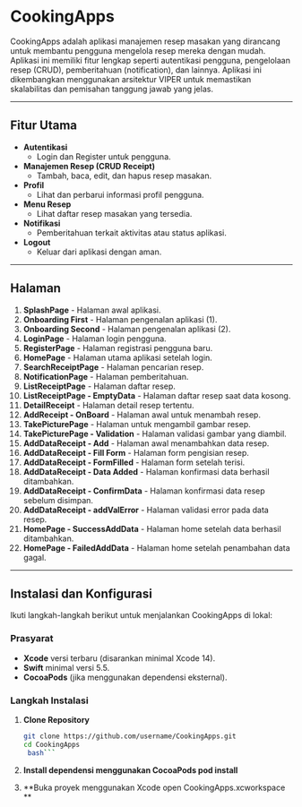 # CookingApps

CookingApps adalah aplikasi manajemen resep masakan yang dirancang untuk membantu pengguna mengelola resep mereka dengan mudah. Aplikasi ini memiliki fitur lengkap seperti autentikasi pengguna, pengelolaan resep (CRUD), pemberitahuan (notification), dan lainnya. Aplikasi ini dikembangkan menggunakan arsitektur VIPER untuk memastikan skalabilitas dan pemisahan tanggung jawab yang jelas.

---

## Fitur Utama

- **Autentikasi**
  - Login dan Register untuk pengguna.
- **Manajemen Resep (CRUD Receipt)**
  - Tambah, baca, edit, dan hapus resep masakan.
- **Profil**
  - Lihat dan perbarui informasi profil pengguna.
- **Menu Resep**
  - Lihat daftar resep masakan yang tersedia.
- **Notifikasi**
  - Pemberitahuan terkait aktivitas atau status aplikasi.
- **Logout**
  - Keluar dari aplikasi dengan aman.

---

## Halaman

1. **SplashPage** - Halaman awal aplikasi.
2. **Onboarding First** - Halaman pengenalan aplikasi (1).
3. **Onboarding Second** - Halaman pengenalan aplikasi (2).
4. **LoginPage** - Halaman login pengguna.
5. **RegisterPage** - Halaman registrasi pengguna baru.
6. **HomePage** - Halaman utama aplikasi setelah login.
7. **SearchReceiptPage** - Halaman pencarian resep.
8. **NotificationPage** - Halaman pemberitahuan.
9. **ListReceiptPage** - Halaman daftar resep.
10. **ListReceiptPage - EmptyData** - Halaman daftar resep saat data kosong.
11. **DetailReceipt** - Halaman detail resep tertentu.
12. **AddReceipt - OnBoard** - Halaman awal untuk menambah resep.
13. **TakePicturePage** - Halaman untuk mengambil gambar resep.
14. **TakePicturePage - Validation** - Halaman validasi gambar yang diambil.
15. **AddDataReceipt - Add** - Halaman awal menambahkan data resep.
16. **AddDataReceipt - Fill Form** - Halaman form pengisian resep.
17. **AddDataReceipt - FormFilled** - Halaman form setelah terisi.
18. **AddDataReceipt - Data Added** - Halaman konfirmasi data berhasil ditambahkan.
19. **AddDataReceipt - ConfirmData** - Halaman konfirmasi data resep sebelum disimpan.
20. **AddDataReceipt - addValError** - Halaman validasi error pada data resep.
21. **HomePage - SuccessAddData** - Halaman home setelah data berhasil ditambahkan.
22. **HomePage - FailedAddData** - Halaman home setelah penambahan data gagal.

---

## Instalasi dan Konfigurasi

Ikuti langkah-langkah berikut untuk menjalankan CookingApps di lokal:

### Prasyarat

- **Xcode** versi terbaru (disarankan minimal Xcode 14).
- **Swift** minimal versi 5.5.
- **CocoaPods** (jika menggunakan dependensi eksternal).

### Langkah Instalasi

1. **Clone Repository**
   ```bash
   git clone https://github.com/username/CookingApps.git
   cd CookingApps
    bash```

2. **Install dependensi menggunakan CocoaPods
pod install**

3. **Buka proyek menggunakan Xcode
open CookingApps.xcworkspace **
